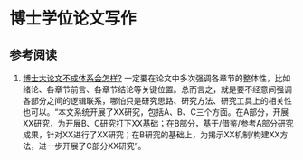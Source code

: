 # 博士学位论文写作

## 参考阅读
1. [博士大论文不成体系会怎样?](https://mp.weixin.qq.com/s/nNaYsHB4zwrPbUnNbVU95A)  一定要在论文中多次强调各章节的整体性，比如绪论、各章节前言、各章节结论等关键位置。总而言之，就是要不经意间强调各部分之间的逻辑联系，哪怕只是研究思路、研究方法、研究工具上的相关性也可以。“本文系统开展了XX研究，包括A、B、C三个方面。在A部分，开展XX研究，为开展B、C研究打下XX基础；在B部分，基于/借鉴/参考A部分研究成果，针对XX进行了XX研究；在B研究的基础上，为揭示XX机制/构建XX方法，进一步开展了C部分XX研究”。  